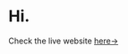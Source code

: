 # Hi.

Check the live website <a href="https://matushatala.github.io/absolutely-minimalistic-volume">here→</a>
